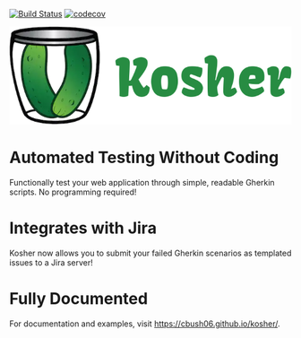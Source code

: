 [![Build Status](https://travis-ci.org/cbush06/kosher.svg?branch=master)](https://travis-ci.org/cbush06/kosher) [![codecov](https://codecov.io/gh/cbush06/kosher/branch/master/graph/badge.svg)](https://codecov.io/gh/cbush06/kosher)


![kosher logo](/docs/assets/images/kosher_logo.png)
# Automated Testing Without Coding
Functionally test your web application through simple, readable Gherkin scripts. No programming required!

# Integrates with Jira
Kosher now allows you to submit your failed Gherkin scenarios as templated issues to a Jira server!

# Fully Documented
For documentation and examples, visit https://cbush06.github.io/kosher/.

